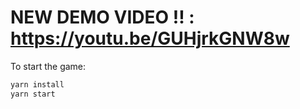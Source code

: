 # NEW DEMO VIDEO !! : https://youtu.be/GUHjrkGNW8w

To start the game:

```sh
yarn install
yarn start
```
